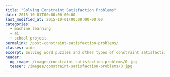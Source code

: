 ```yaml
---
title: "Solving Constraint Satisfaction Problems"
date: 2015-10-01T00:00:00-00:00
last_modified_at: 2015-10-01T00:00:00-00:00
categories:
  - machine learning
  - ai
  - school project
permalink: /post-constraint-satisfaction-problems/
classes: wide
excerpt: Solving word puzzles and other types of constraint satisfactions problems.
header:
  og_image: /images/constraint-satisfaction-problems/0.jpg
  teaser: /images/constraint-satisfaction-problems/0.jpg
---
```


<object data="/images/constraint-satisfaction-problems/csp-wordpuzzles.pdf" width="1000" height="1000" type="application/pdf"></object>
